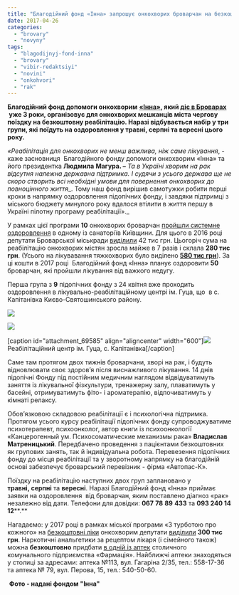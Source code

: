 ```yaml
---
title: "Благодійний фонд «Інна» запрошує онкохворих броварчан на безкоштовну реабілітацію"
date: 2017-04-26
categories: 
  - "brovary"
  - "novyny"
tags: 
  - "blagodijnyj-fond-inna"
  - "brovary"
  - "vibir-redaktsiyi"
  - "novini"
  - "onkohvori"
  - "rak"
---
```


**Благодійний фонд допомоги онкохворим** [**«Інна»**](http://fond-inna.org/)**, який [діє в Броварах](https://mpz.brovary.org/brovarskyj-blagodijnyj-fond-inna-dopomagaye-onkohvorym-borotys-zi-smertelnoyu-nedugoyu/)  уже 3 роки, організовує для онкохворих мешканців міста чергову поїздку на безкоштовну реабілітацію. Наразі відбувається набір у три групи, які поїдуть на оздоровлення у травні, серпні та вересні цього року.**

_«Реабілітація для онкохворих не менш важлива, ніж саме лікування_, - каже засновниця  Благодійного фонду допомоги онкохворим «Інна» та його президентка **Людмила** **Магура. –** _Та в Україні хворим на рак відсутня належна державна підтримка. І судячи з усього_ _держава ще не скоро створить всі необхідні умови для повернення онкохворих до повноцінного життя__. Тому наш фонд вирішив самотужки робити перші кроки в напрямку оздоровлення підопічних фонду, і завдяки підтримці з міського бюджету минулого року вдалося втілити в життя першу в Україні пілотну програму реабілітації»._

У рамках цієї програми **10** онкохворих броварчан [пройшли системне оздоровлення](https://mpz.brovary.org/u-brovarah-realizuvaly-pershu-v-ukrayini-pilotnu-programu-reabilitatsiyi-onkohvoryh/) в одному із санаторіїв Київщини. Для цього в 2016 році депутати Броварської міськради [виділили](https://mpz.brovary.org/18-ta-sesiya-brovarskoyi-miskoyi-rady-rishennya-pryjmaye-sformovana-bilshist-hto-proty/) 42 тис грн. Цьогоріч сума на реабілітацію онкохворих містян зросла майже в 7 разів і склала **280 тис грн**. (Усього на лікувавання тяжкохворих було виділено [**580 тис грн**](http://onedrive.live.com/?authkey=%21AGwigDTVQGrsVz0&cid=76CC13A1B9E773BD&id=76CC13A1B9E773BD%213861&parId=76CC13A1B9E773BD%213857&o=OneUp)). За ці кошти в 2017 році  Благодійний фонд «Інна» планує оздоровити **50** броварчан, які пройшли лікування від важкого недугу.

Перша група з **9** підопічних фонду з 24 квітня вже проходить оздоровлення в лікувально-реабілітаційному центрі ім. Гуца, що  в с. Капітанівка Києво-Святошинського району.

[![](https://mpz.brovary.org/wp-content/uploads/2017/04/5-4.jpg)](https://mpz.brovary.org/wp-content/uploads/2017/04/5-4.jpg)

[![](https://mpz.brovary.org/wp-content/uploads/2017/04/DSC_0034.jpg)](https://mpz.brovary.org/wp-content/uploads/2017/04/DSC_0034.jpg)

\[caption id="attachment\_69585" align="aligncenter" width="600"\][![](https://mpz.brovary.org/wp-content/uploads/2017/04/DSC_0038.jpg)](https://mpz.brovary.org/wp-content/uploads/2017/04/DSC_0038.jpg) Реабілітаційний центр ім. Гуца, с. Капітанівка\[/caption\]

Саме там протягом двох тижнів броварчани, хворі на рак, і будуть відновлювати своє здоров’я після виснажливого лікування. 14 днів підопічні Фонду під постійним медичним наглядом відвідуватимуть заняття із лікувальної фізкультури, тренажерну залу, плаватимуть у басейні, отримуватимуть фіто- і ароматерапію, відпочиватимуть у кімнаті релаксу.

Обов’язковою складовою реабілітації є і психологічна підтримка. Протягом усього курсу реабілітації підопічних фонду супроводжуватиме психотерапевт, психоонколог, автор книги із психоонкології «Канцерогенный ум. Психосоматические механизмы рака» **Владислав Матреницький**. Передбачено проведення з пацієнтами безкоштовних як групових занять, так й індивідуальна робота. Перевезення підопічних фонду до місця реабілітації та у зворотному напрямку на благодійній основі забезпечує броварський перевізник - фірма «Автопас-К».

Поїздку на реабілітацію наступних двох груп заплановано у **травні, серпні** та **вересні**. Наразі Благодійний фонд «Інна» приймає заявки на оздоровлення  від броварчан, яким поставлено діагноз «рак» незалежно від дати. Телефони для довідки: **067** **78** **89** **433** та **093 240 14 12****.**

Нагадаємо: у 2017 році в рамках міської програми «З турботою про кожного» на [безкоштовні ліки](http://onedrive.live.com/?authkey=%21ABfhq497gpzrCUM&cid=76CC13A1B9E773BD&id=76CC13A1B9E773BD%213858&parId=76CC13A1B9E773BD%213857&o=OneUp) онкохворим депутати [виділили](http://onedrive.live.com/?authkey=%21ADsAeNOGgrOfSlg&cid=76CC13A1B9E773BD&id=76CC13A1B9E773BD%212180&parId=76CC13A1B9E773BD%212178&o=OneUp) **300 тис грн**. Наркотичні анальгетики за рецептом лікаря (і сімейного також) можна **безкоштовно** придбати [в одній із аптек](http://fond-inna.org/novosti/601-polnyy-spisok-aptek-v-kotorye-obespechivayut-narkoticheskimi-analgetikami.html) столичного комунального підприємства «Фармація». Найближчі аптеки знаходяться у столиці за адресами: аптека №113, вул. Гагаріна 2/35, тел.: 558-17-36 та аптека № 79, вул. Перова, 15, тел.: 540-50-60.

 **Фото - надані фондом "Інна"**
